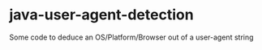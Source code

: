java-user-agent-detection
=========================

Some code to deduce an OS/Platform/Browser out of a user-agent string
